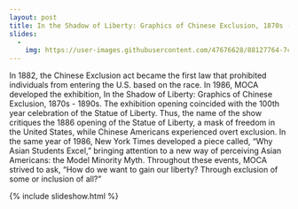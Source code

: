 ```yaml
---
layout: post
title: In the Shadow of Liberty: Graphics of Chinese Exclusion, 1870s - 1890s, 1986
slides:
  -
    img: https://user-images.githubusercontent.com/47676628/88127764-7cf82880-cba2-11ea-92a7-11d4c5093d91.jpg
---
```


In 1882, the Chinese Exclusion act became the first law that prohibited individuals from entering the U.S. based on the race. In 1986, MOCA developed the exhibition, In the Shadow of Liberty: Graphics of Chinese Exclusion, 1870s - 1890s. The exhibition opening coincided with the 100th year celebration of the Statue of Liberty. Thus, the name of the show critiques the 1886 opening of the Statue of Liberty, a mask of freedom in the United States, while Chinese Americans experienced overt exclusion. In the same year of 1986, New York Times developed a piece called, “Why Asian Students Excel,” bringing attention to a new way of perceiving Asian Americans: the Model Minority Myth. Throughout these events, MOCA strived to ask, “How do we want to gain our liberty? Through exclusion of some or inclusion of all?”

{% include slideshow.html %}



